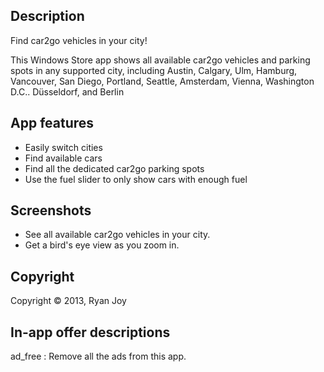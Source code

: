 ﻿## Description
Find car2go vehicles in your city!

This Windows Store app shows all available car2go vehicles and parking spots in any supported city, including Austin, Calgary, Ulm, Hamburg, Vancouver, San Diego, Portland, Seattle, Amsterdam, Vienna, Washington D.C.. Düsseldorf, and Berlin

## App features  
- Easily switch cities
- Find available cars
- Find all the dedicated car2go parking spots
- Use the fuel slider to only show cars with enough fuel

## Screenshots
- See all available car2go vehicles in your city.
- Get a bird's eye view as you zoom in.

## Copyright
Copyright © 2013, Ryan Joy

## In-app offer descriptions
ad_free : Remove all the ads from this app.